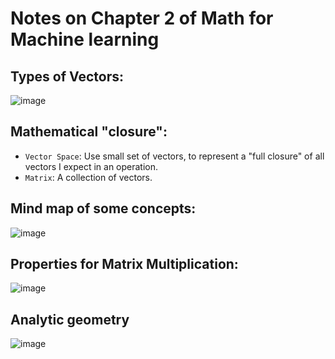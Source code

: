 # Notes on Chapter 2 of Math for Machine learning

## Types of Vectors:
![image](https://user-images.githubusercontent.com/14041622/46852275-fb9c2f80-ce2c-11e8-8069-ea98ecb09b63.png)

## Mathematical "closure":
- `Vector Space`: Use small set of vectors, to represent a "full closure" of all vectors I expect in an operation.
- `Matrix`: A collection of vectors.


## Mind map of some concepts:
![image](https://user-images.githubusercontent.com/14041622/46852472-b3c9d800-ce2d-11e8-94d5-1d1d8fa51087.png)


## Properties for Matrix Multiplication:
![image](https://user-images.githubusercontent.com/14041622/46855611-ce547f00-ce36-11e8-98bb-fabe026bd72b.png)



## Analytic geometry
![image](https://user-images.githubusercontent.com/14041622/46864307-948e7300-ce4c-11e8-95c8-6360daeb5bbf.png)
